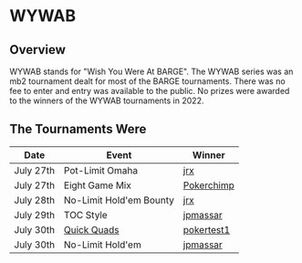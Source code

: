# WYWAB

## Overview

WYWAB stands for "Wish You Were At BARGE".  The WYWAB series was an mb2
tournament dealt for most of the BARGE tournaments.  There was no fee to
enter and entry was available to the public.  No prizes were awarded to
the winners of the WYWAB tournaments in 2022.

## The Tournaments Were

|Date|Event|Winner|
|--|--|--|
|July 27th|Pot-Limit Omaha|[jrx](https://devctm.com/event/3639/player/27)|
|July 27th|Eight Game Mix|[Pokerchimp](https://devctm.com/event/3640/player/66)|
|July 28th|No-Limit Hold'em Bounty|[jrx](https://devctm.com/event/3641/player/27)|
|July 29th|TOC Style|[jpmassar](https://devctm.com/event/3644/player/139)|
|July 30th|[Quick Quads](https://ctm.github.io/docs/players_manual/games/quick-quads.html)|[pokertest1](https://devctm.com/event/3645/player/522)|
|July 30th|No-Limit Hold'em|[jpmassar](https://devctm.com/event/3646/player/139)|

